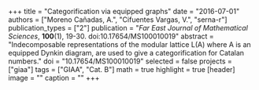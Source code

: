+++
title = "Categorification via equipped graphs"
date = "2016-07-01"
authors = ["Moreno Cañadas, A.", "Cifuentes Vargas, V.", "serna-r"]
publication_types = ["2"]
publication = "*Far East Journal of Mathematical Sciences*, **100**(1), 19-30. doi:10.17654/MS100010019"
abstract = "Indecomposable representations of the modular lattice L(A) where A is an equipped Dynkin diagram, are used to give a categorification for Catalan numbers."
doi = "10.17654/MS100010019"
selected = false
projects = ["giaa"]
tags = ["GIAA", "Cat. B"]
math = true
highlight = true
[header]
image = ""
caption = ""
+++
